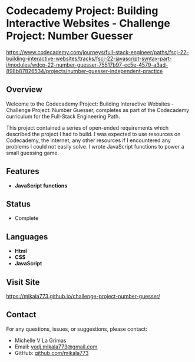 # Codecademy Project: Building Interactive Websites - Challenge Project: Number Guesser

https://www.codecademy.com/journeys/full-stack-engineer/paths/fscj-22-building-interactive-websites/tracks/fscj-22-javascript-syntax-part-i/modules/wdcp-22-number-guesser-75517b97-cc5e-4579-a3ad-898b87826534/projects/number-guesser-independent-practice
## Overview

Welcome to the Codecademy Project: Building Interactive Websites - Challenge Project: Number Guesser, completes as part of the Codecademy curriculum for the Full-Stack Engineering Path.

This project contained a series of open-ended requirements which described the project I had to build. I was expected to use resources on Codecademy, the internet, any other resources if I encountered any problems I could not easily solve. I wrote JavaScript functions to power a small guessing game.

## Features

- **JavaScript functions**

## Status
- Complete

## Languages

- **Html** 
- **CSS**
- **JavaScript** 

## Visit Site
https://mikala773.github.io/challenge-project-number-guesser/

## Contact

For any questions, issues, or suggestions, please contact:

- Michelle V La Grimas
- Email: yodj.mikala773@gmail.com
- GitHub: [github.com/mikala773](https://github.com/mikala773)


